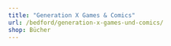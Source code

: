 ```yaml
---
title: "Generation X Games & Comics"
url: /bedford/generation-x-games-und-comics/
shop: Bücher
---
```

